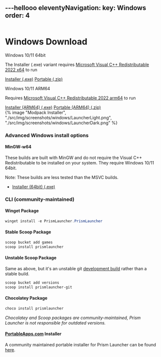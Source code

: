 ---hellooo
eleventyNavigation:
  key: <i class="fa fa-windows" aria-hidden="true"></i> Windows
  order: 4
---

<div class="download-content">
  <div class="row">
    <div class="column">
      <div>
        <h1>Windows Download</h1>
        <p>Windows 10/11 64bit</p>
        <p>The Installer (.exe) variant requires <a href="https://aka.ms/vs/17/release/vc_redist.x64.exe">Microsoft Visual C++ Redistributable 2022 x64</a> to run</p>
        <a class="button size-large" href="https://github.com/PrismLauncher/PrismLauncher/releases/download/{{version.current}}/PrismLauncher-Windows-MSVC-Setup-{{version.current}}.exe">Installer (.exe)</a>
        <a class="button size-large" href="https://github.com/PrismLauncher/PrismLauncher/releases/download/{{version.current}}/PrismLauncher-Windows-MinGW-w64-Portable-{{version.current}}.zip">Portable (.zip)</a>
        <p>Windows 10/11 ARM64</p>
        <p>Requires <a href="https://aka.ms/vs/17/release/vc_redist.arm64.exe">Microsoft Visual C++ Redistributable 2022 arm64</a> to run</p>
        <a class="button size-large" href="https://github.com/PrismLauncher/PrismLauncher/releases/download/{{version.current}}/PrismLauncher-Windows-MSVC-arm64-Setup-{{version.current}}.exe">Installer (ARM64) (.exe)</a>
        <a class="button size-large" href="https://github.com/PrismLauncher/PrismLauncher/releases/download/{{version.current}}/PrismLauncher-Windows-MinGW-arm64-Portable-{{version.current}}.zip">Portable (ARM64) (.zip)</a>
      </div>
    </div>
    <div class="column">
      {% image "Modpack Installer", "./src/img/screenshots/windows/LauncherLight.png", "./src/img/screenshots/windows/LauncherDark.png" %}
    </div>
  </div>
</div>

<div class="infobox top">

### Advanced Windows install options

#### MinGW-w64

These builds are built with MinGW and do not require the Visual C++ Redistributable to be installed on your system. They require Windows 10/11 64bit.

Note: These builds are less tested than the MSVC builds.

- [Installer (64bit) (.exe)](https://github.com/PrismLauncher/PrismLauncher/releases/download/{{version.current}}/PrismLauncher-Windows-MinGW-w64-Setup-{{version.current}}.exe)

### CLI (community-maintained)

#### Winget Package

```powershell
winget install -e PrismLauncher.PrismLauncher
```

#### Stable Scoop Package

```powershell
scoop bucket add games
scoop install prismlauncher 
```

#### Unstable Scoop Package

Same as above, but it's an unstable git [development build](/wiki/development/development-builds) rather than a stable build.

```powershell
scoop bucket add versions
scoop install prismlauncher-git
```

#### Chocolatey Package

```powershell
choco install prismlauncher
```

*Chocolatey and Scoop packages are community-maintained, Prism Launcher is not responsible for outdated versions.*

#### [PortableApps.com](https://portableapps.com) Installer

A community maintained portable installer for Prism Launcher can be found [here](https://RuiNtD.github.io/PrismLauncherPortable/).

</div>
